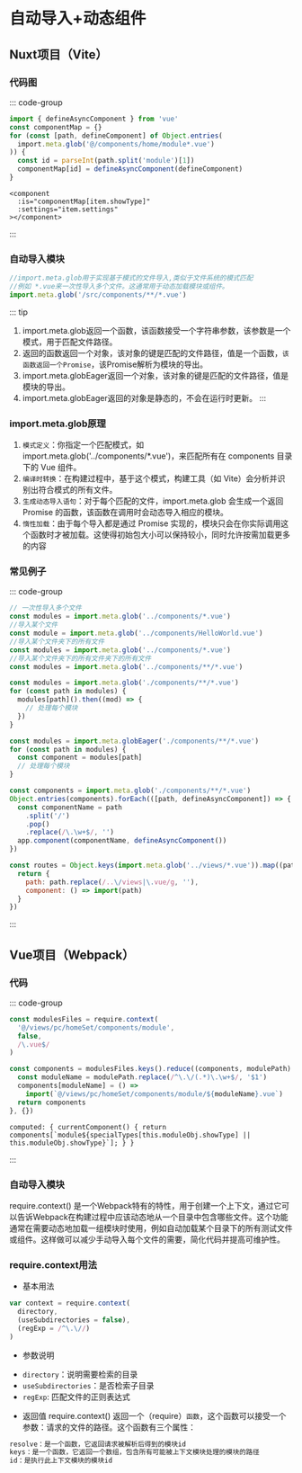 # 自动导入+动态组件

## Nuxt项目（Vite）

### 代码图

::: code-group

```ts [ts部分]
import { defineAsyncComponent } from 'vue'
const componentMap = {}
for (const [path, defineComponent] of Object.entries(
  import.meta.glob('@/components/home/module*.vue')
)) {
  const id = parseInt(path.split('module')[1])
  componentMap[id] = defineAsyncComponent(defineComponent)
}
```

```vue [template部分]
<component
  :is="componentMap[item.showType]"
  :settings="item.settings"
></component>
```

:::

### 自动导入模块

```js
//import.meta.glob用于实现基于模式的文件导入,类似于文件系统的模式匹配
//例如 *.vue来一次性导入多个文件。这通常用于动态加载模块或组件。
import.meta.glob('/src/components/**/*.vue')
```

::: tip

1. import.meta.glob返回一个函数，该函数接受一个字符串参数，该参数是一个模式，用于匹配文件路径。
2. 返回的函数返回一个对象，该对象的键是匹配的文件路径，值是一个函数，`该函数返回一个Promise`，该Promise解析为模块的导出。
3. import.meta.globEager返回一个对象，该对象的键是匹配的文件路径，值是模块的导出。
4. import.meta.globEager返回的对象是静态的，不会在运行时更新。
   :::

### import.meta.glob原理

1. `模式定义`：你指定一个匹配模式，如 import.meta.glob('../components/\*.vue')，来匹配所有在 components 目录下的 Vue 组件。
2. `编译时转换`：在构建过程中，基于这个模式，构建工具（如 Vite）会分析并识别出符合模式的所有文件。
3. `生成动态导入语句`：对于每个匹配的文件，import.meta.glob 会生成一个返回 Promise 的函数，该函数在调用时会动态导入相应的模块。
4. `惰性加载`：由于每个导入都是通过 Promise 实现的，模块只会在你实际调用这个函数时才被加载。这使得初始包大小可以保持较小，同时允许按需加载更多的内容

### 常见例子

::: code-group

```js [导入文件夹下文件]
// 一次性导入多个文件
const modules = import.meta.glob('../components/*.vue')
//导入某个文件
const module = import.meta.glob('../components/HelloWorld.vue')
//导入某个文件夹下的所有文件
const modules = import.meta.glob('../components/*.vue')
//导入某个文件夹下的所有文件夹下的所有文件
const modules = import.meta.glob('../components/**/*.vue')
```

```js [延迟导入]
const modules = import.meta.glob('./components/**/*.vue')
for (const path in modules) {
  modules[path]().then((mod) => {
    // 处理每个模块
  })
}
```

```js [立即导入]
const modules = import.meta.globEager('./components/**/*.vue')
for (const path in modules) {
  const component = modules[path]
  // 处理每个模块
}
```

```js [动态导入和注册组件]
const components = import.meta.glob('./components/**/*.vue')
Object.entries(components).forEach(([path, defineAsyncComponent]) => {
  const componentName = path
    .split('/')
    .pop()
    .replace(/\.\w+$/, '')
  app.component(componentName, defineAsyncComponent())
})
```

```js [动态路由]
const routes = Object.keys(import.meta.glob('../views/*.vue')).map((path) => {
  return {
    path: path.replace(/..\/views|\.vue/g, ''),
    component: () => import(path)
  }
})
```

:::

## Vue项目（Webpack）

### 代码

::: code-group

```js [script]
const modulesFiles = require.context(
  '@/views/pc/homeSet/components/module',
  false,
  /\.vue$/
)

const components = modulesFiles.keys().reduce((components, modulePath) => {
  const moduleName = modulePath.replace(/^\.\/(.*)\.\w+$/, '$1')
  components[moduleName] = () =>
    import(`@/views/pc/homeSet/components/module/${moduleName}.vue`)
  return components
}, {})
```

```vue [计算属性]
computed: { currentComponent() { return
components[`module${specialTypes[this.moduleObj.showType] ||
this.moduleObj.showType}`]; } }
```

:::

### 自动导入模块

require.context() 是一个Webpack特有的特性，用于创建一个上下文，通过它可以告诉Webpack在构建过程中应该动态地从一个目录中包含哪些文件。这个功能通常在需要动态地加载一组模块时使用，例如自动加载某个目录下的所有测试文件或组件。这样做可以减少手动导入每个文件的需要，简化代码并提高可维护性。

### require.context用法

- 基本用法

```js
var context = require.context(
  directory,
  (useSubdirectories = false),
  (regExp = /^\.\//)
)
```

- 参数说明

* `directory`：说明需要检索的目录
* `useSubdirectories`：是否检索子目录
* `regExp`: 匹配文件的正则表达式

- 返回值
  require.context() 返回一个（require）`函数`，这个函数可以接受一个参数：请求的文件的路径。这个函数有三个属性：

```html
resolve：是一个函数，它返回请求被解析后得到的模块id
keys：是一个函数，它返回一个数组，包含所有可能被上下文模块处理的模块的路径
id：是执行此上下文模块的模块id
```
